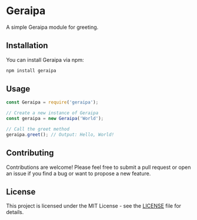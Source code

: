 # Geraipa

A simple Geraipa module for greeting.

## Installation

You can install Geraipa via npm:

```bash
npm install geraipa
```

## Usage

```javascript
const Geraipa = require('geraipa');

// Create a new instance of Geraipa
const geraipa = new Geraipa('World');

// Call the greet method
geraipa.greet(); // Output: Hello, World!
```

## Contributing

Contributions are welcome! Please feel free to submit a pull request or open an issue if you find a bug or want to propose a new feature.

## License

This project is licensed under the MIT License - see the [LICENSE](LICENSE) file for details.
